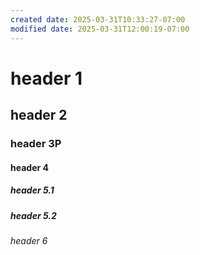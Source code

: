 ```yaml
---
created date: 2025-03-31T10:33:27-07:00
modified date: 2025-03-31T12:00:19-07:00
---
```

# header 1
## header 2
### header 3P
#### header 4
##### header 5.1
##### header 5.2
###### header 6
